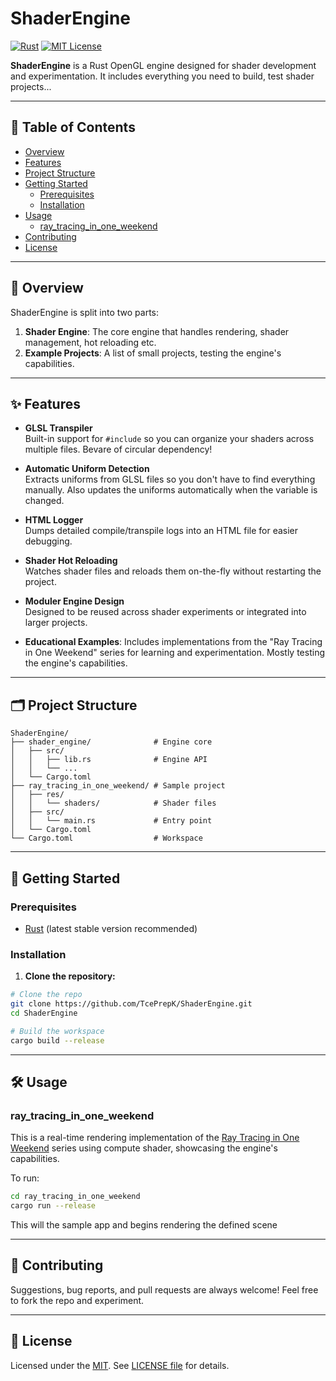# ShaderEngine

[![Rust](https://img.shields.io/badge/Made%20with-Rust-orange)](https://www.rust-lang.org/)
[![MIT License](https://img.shields.io/badge/License-MIT-green.svg)](https://choosealicense.com/licenses/mit/)

**ShaderEngine** is a Rust OpenGL engine designed for shader development and experimentation. It includes everything
you need to build, test shader projects...

---

## 🧭 Table of Contents

- [Overview](#-overview)
- [Features](#-features)
- [Project Structure](#-project-structure)
- [Getting Started](#-getting-started)
    - [Prerequisites](#prerequisites)
    - [Installation](#installation)
- [Usage](#-usage)
    - [ray_tracing_in_one_weekend](#ray_tracing_in_one_weekend)
- [Contributing](#-contributing)
- [License](#-license)

---

## 📌 Overview

ShaderEngine is split into two parts:

1. **Shader Engine**: The core engine that handles rendering, shader management, hot reloading etc.
2. **Example Projects**: A list of small projects, testing the engine's capabilities.

---

## ✨ Features

- **GLSL Transpiler**  
  Built-in support for `#include` so you can organize your shaders across multiple files. Bevare of circular dependency!

- **Automatic Uniform Detection**  
  Extracts uniforms from GLSL files so you don't have to find everything manually.
  Also updates the uniforms automatically when the variable is changed.

- **HTML Logger**  
  Dumps detailed compile/transpile logs into an HTML file for easier debugging.

- **Shader Hot Reloading**  
  Watches shader files and reloads them on-the-fly without restarting the project.

- **Moduler Engine Design**  
  Designed to be reused across shader experiments or integrated into larger projects.

- **Educational Examples**: Includes implementations from the "Ray Tracing in One Weekend" series for learning and
  experimentation. Mostly testing the engine's capabilities.

---

## 🗂 Project Structure

```
ShaderEngine/
├── shader_engine/              # Engine core
│   ├── src/
│   │   ├── lib.rs              # Engine API
│   │   └── ...
│   └── Cargo.toml
├── ray_tracing_in_one_weekend/ # Sample project
│   ├── res/
│   │   └── shaders/            # Shader files
│   ├── src/
│   │   └── main.rs             # Entry point
│   └── Cargo.toml
└── Cargo.toml                  # Workspace
```

---

## 🚀 Getting Started

### Prerequisites

- [Rust](https://www.rust-lang.org/tools/install) (latest stable version recommended)

### Installation

1. **Clone the repository:**

```bash
# Clone the repo
git clone https://github.com/TcePrepK/ShaderEngine.git
cd ShaderEngine

# Build the workspace
cargo build --release
```

---

## 🛠 Usage

### ray_tracing_in_one_weekend

This is a real-time rendering implementation of
the [Ray Tracing in One Weekend](https://raytracing.github.io/books/RayTracingInOneWeekend.html)
series using compute shader, showcasing the engine's capabilities.

To run:

```bash
cd ray_tracing_in_one_weekend
cargo run --release
```

This will the sample app and begins rendering the defined scene

---

## 🤝 Contributing

Suggestions, bug reports, and pull requests are always welcome! Feel free to fork the repo and experiment.

---

## 📜 License

Licensed under the [MIT](https://choosealicense.com/licenses/mit/). See [LICENSE file](LICENSE) for details.